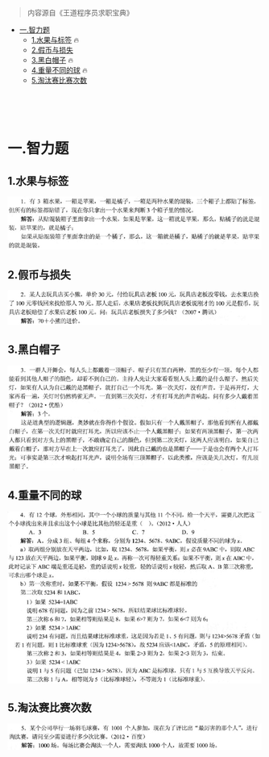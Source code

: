 > 内容源自《王道程序员求职宝典》

* [一.智力题](#一智力题)
    - [1.水果与标签](#1水果与标签) 🔥
    - [2.假币与损失](#2假币与损失)
    - [3.黑白帽子](#3黑白帽子) 🔥
    - [4.重量不同的球](#4重量不同的球) 🔥
    - [5.淘汰赛比赛次数](#5淘汰赛比赛次数)

<br>
<br>
<br>

# 一.智力题

## 1.水果与标签

![](pic/math-1.png)

## 2.假币与损失

![](pic/math-2.png)

## 3.黑白帽子

![](pic/math-3.png)

## 4.重量不同的球

![](pic/math-4.png)

## 5.淘汰赛比赛次数

![](pic/math-5.png)